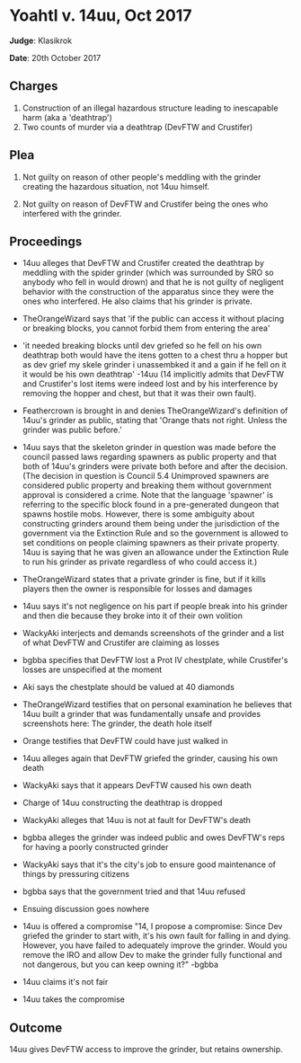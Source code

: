 # Yoahtl v. 14uu, Oct 2017

**Judge**: Klasikrok

**Date**: 20th October 2017

## Charges

1. Construction of an illegal hazardous structure leading to inescapable harm (aka a 'deathtrap')
1. Two counts of murder via a deathtrap (DevFTW and Crustifer)

## Plea

1. Not guilty on reason of other people's meddling with the grinder creating the hazardous situation, not 14uu himself.

1. Not guilty on reason of DevFTW and Crustifer being the ones who interfered with the grinder.

## Proceedings

- 14uu alleges that DevFTW and Crustifer created the deathtrap by meddling with the spider grinder (which was surrounded by SRO so anybody who fell in would drown) and that he is not guilty of negligent behavior with the construction of the apparatus since they were the ones who interfered. He also claims that his grinder is private.

- TheOrangeWizard says that 'if the public can access it without placing or breaking blocks, you cannot forbid them from entering the area'

- 'it needed breaking blocks until dev griefed so he fell on his own deathtrap both would have the itens gotten to a chest thru a hopper but as dev grief my skele grinder i unassembked it and a gain if he fell on it it would be his own deathtrap' -14uu (14 implicitly admits that DevFTW and Crustifer's lost items were indeed lost and by his interference by removing the hopper and chest, but that it was their own fault).

- Feathercrown is brought in and denies TheOrangeWizard's definition of 14uu's grinder as public, stating that 'Orange thats not right. Unless the grinder was public before.'

- 14uu says that the skeleton grinder in question was made before the council passed laws regarding spawners as public property and that both of 14uu's grinders were private both before and after the decision. (The decision in question is Council 5.4 Unimproved spawners are considered public property and breaking them without government approval is considered a crime. Note that the language 'spawner' is referring to the specific block found in a pre-generated dungeon that spawns hostile mobs. However, there is some ambiguity about constructing grinders around them being under the jurisdiction of the government via the Extinction Rule and so the government is allowed to set conditions on people claiming spawners as their private property. 14uu is saying that he was given an allowance under the Extinction Rule to run his grinder as private regardless of who could access it.)

- TheOrangeWizard states that a private grinder is fine, but if it kills players then the owner is responsible for losses and damages

- 14uu says it's not negligence on his part if people break into his grinder and then die because they broke into it of their own volition

- WackyAki interjects and demands screenshots of the grinder and a list of what DevFTW and Crustifer are claiming as losses

- bgbba specifies that DevFTW lost a Prot IV chestplate, while Crustifer's losses are unspecified at the moment

- Aki says the chestplate should be valued at 40 diamonds

- TheOrangeWizard testifies that on personal examination he believes that 14uu built a grinder that was fundamentally unsafe and provides screenshots here: The grinder, the death hole itself

- Orange testifies that DevFTW could have just walked in

- 14uu alleges again that DevFTW griefed the grinder, causing his own death

- WackyAki says that it appears DevFTW caused his own death

- Charge of 14uu constructing the deathtrap is dropped

- WackyAki alleges that 14uu is not at fault for DevFTW's death

- bgbba alleges the grinder was indeed public and owes DevFTW's reps for having a poorly constructed grinder

- WackyAki says that it's the city's job to ensure good maintenance of things by pressuring citizens

- bgbba says that the government tried and that 14uu refused

- Ensuing discussion goes nowhere

- 14uu is offered a compromise "14, I propose a compromise: Since Dev griefed the grinder to start with, it's his own fault for falling in and dying. However, you have failed to adequately improve the grinder. Would you remove the IRO and allow Dev to make the grinder fully functional and not dangerous, but you can keep owning it?" -bgbba

- 14uu claims it's not fair

- 14uu takes the compromise

## Outcome

14uu gives DevFTW access to improve the grinder, but retains ownership.
